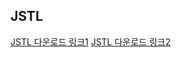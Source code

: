 ## JSTL

[JSTL 다운로드 링크1](https://mvnrepository.com/artifact/javax.servlet/jstl)
[JSTL 다운로드 링크2](http://www.java2s.com/Code/Jar/j/Downloadjstl12jar.htm)
<!--stackedit_data:
eyJoaXN0b3J5IjpbLTEyMTc1ODI2OV19
-->